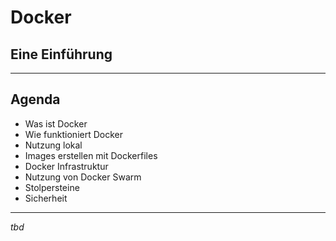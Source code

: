 # Docker
## Eine Einführung

---

## Agenda
* Was ist Docker
* Wie funktioniert Docker
* Nutzung lokal
* Images erstellen mit Dockerfiles
* Docker Infrastruktur
* Nutzung von Docker Swarm
* Stolpersteine
* Sicherheit

---

*tbd*